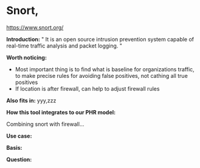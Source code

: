 # Snort, 


https://www.snort.org/


**Introduction:** " It is an open source intrusion prevention system capable of real-time traffic analysis and packet logging. "


**Worth noticing:**
- Most important thing is to find what is baseline for organizations traffic, to make precise rules for avoiding false positives, not cathing all true positives 
- If location is after firewall, can help to adjust firewall rules 


**Also fits in:** yyy,zzz

**How this tool integrates to our PHR model:**


Combining snort with firewall...


**Use case:** 


**Basis:**


**Question:** 